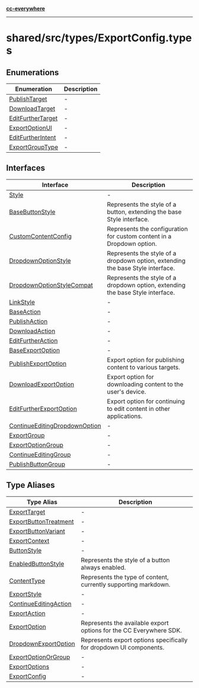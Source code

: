 [**cc-everywhere**](../../../../index.md)

***

# shared/src/types/ExportConfig.types

## Enumerations

| Enumeration | Description |
| ------ | ------ |
| [PublishTarget](enumerations/publish-target.md) | - |
| [DownloadTarget](enumerations/download-target.md) | - |
| [EditFurtherTarget](enumerations/edit-further-target.md) | - |
| [ExportOptionUI](enumerations/export-option-ui.md) | - |
| [EditFurtherIntent](enumerations/edit-further-intent.md) | - |
| [ExportGroupType](enumerations/export-group-type.md) | - |

## Interfaces

| Interface | Description |
| ------ | ------ |
| [Style](interfaces/style.md) | - |
| [BaseButtonStyle](interfaces/base-button-style.md) | Represents the style of a button, extending the base Style interface. |
| [CustomContentConfig](interfaces/custom-content-config.md) | Represents the configuration for custom content in a Dropdown option. |
| [DropdownOptionStyle](interfaces/dropdown-option-style.md) | Represents the style of a dropdown option, extending the base Style interface. |
| [DropdownOptionStyleCompat](interfaces/dropdown-option-style-compat.md) | Represents the style of a dropdown option, extending the base Style interface. |
| [LinkStyle](interfaces/link-style.md) | - |
| [BaseAction](interfaces/base-action.md) | - |
| [PublishAction](interfaces/publish-action.md) | - |
| [DownloadAction](interfaces/download-action.md) | - |
| [EditFurtherAction](interfaces/edit-further-action.md) | - |
| [BaseExportOption](interfaces/base-export-option.md) | - |
| [PublishExportOption](interfaces/publish-export-option.md) | Export option for publishing content to various targets. |
| [DownloadExportOption](interfaces/download-export-option.md) | Export option for downloading content to the user's device. |
| [EditFurtherExportOption](interfaces/edit-further-export-option.md) | Export option for continuing to edit content in other applications. |
| [ContinueEditingDropdownOption](interfaces/continue-editing-dropdown-option.md) | - |
| [ExportGroup](interfaces/export-group.md) | - |
| [ExportOptionGroup](interfaces/export-option-group.md) | - |
| [ContinueEditingGroup](interfaces/continue-editing-group.md) | - |
| [PublishButtonGroup](interfaces/publish-button-group.md) | - |

## Type Aliases

| Type Alias | Description |
| ------ | ------ |
| [ExportTarget](type-aliases/export-target.md) | - |
| [ExportButtonTreatment](type-aliases/export-button-treatment.md) | - |
| [ExportButtonVariant](type-aliases/export-button-variant.md) | - |
| [ExportContext](type-aliases/export-context.md) | - |
| [ButtonStyle](type-aliases/button-style.md) | - |
| [EnabledButtonStyle](type-aliases/enabled-button-style.md) | Represents the style of a button always enabled. |
| [ContentType](type-aliases/content-type.md) | Represents the type of content, currently supporting markdown. |
| [ExportStyle](type-aliases/export-style.md) | - |
| [ContinueEditingAction](type-aliases/continue-editing-action.md) | - |
| [ExportAction](type-aliases/export-action.md) | - |
| [ExportOption](type-aliases/export-option.md) | Represents the available export options for the CC Everywhere SDK. |
| [DropdownExportOption](type-aliases/dropdown-export-option.md) | Represents export options specifically for dropdown UI components. |
| [ExportOptionOrGroup](type-aliases/export-option-or-group.md) | - |
| [ExportOptions](type-aliases/export-options.md) | - |
| [ExportConfig](type-aliases/export-config.md) | - |
